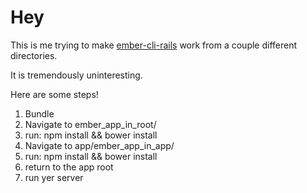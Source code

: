 # Hey
This is me trying to make [ember-cli-rails](https://github.com/rwz/ember-cli-rails) work from a couple different directories.

It is tremendously uninteresting.

Here are some steps!

1. Bundle
2. Navigate to ember_app_in_root/
3. run:
    npm install && bower install
4. Navigate to app/ember_app_in_app/
5. run:
    npm install && bower install
6. return to the app root
7. run yer server